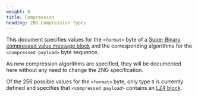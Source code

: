 ```yaml
---
weight: 6
title: Compression
heading: ZNG Compression Types
---
```


This document specifies values for the `<format>` byte of a
[Super Binary compressed value message block](bsup.md#2-the-super-binary-format)
and the corresponding algorithms for the `<compressed payload>` byte sequence.

As new compression algorithms are specified, they will be documented
here without any need to change the ZNG specification.

Of the 256 possible values for the `<format>` byte, only type `0` is currently
defined and specifies that `<compressed payload>` contains an
[LZ4 block](https://github.com/lz4/lz4/blob/master/doc/lz4_Block_format.md).
